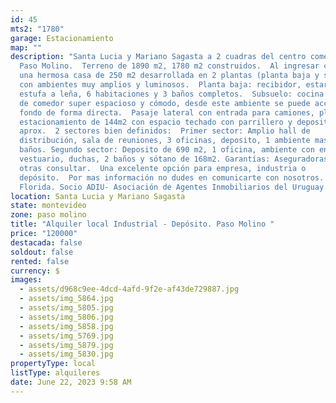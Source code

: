 ```yaml
---
id: 45
mts2: "1780"
garage: Estacionamiento
map: ""
description: "Santa Lucia y Mariano Sagasta a 2 cuadras del centro comercial de
  Paso Molino.  Terreno de 1890 m2, 1780 m2 construidos.  Al ingresar cuenta con
  una hermosa casa de 250 m2 desarrollada en 2 plantas (planta baja y sub suelo)
  con ambientes muy amplios y luminosos.  Planta baja: recibidor, estar con
  estufa a leña, 6 habitaciones y 3 baños completos.  Subsuelo: cocina con lugar
  de comedor super espacioso y cómodo, desde este ambiente se puede acceder al
  fondo de forma directa.  Pasaje lateral con entrada para camiones, playa de
  estacionamiento de 144m2 con espacio techado con parrillero y deposito de 30m2
  aprox.  2 sectores bien definidos:  Primer sector: Amplio hall de
  distribución, sala de reuniones, 3 oficinas, deposito, 1 ambiente mas y 2
  baños. Segundo sector: Deposito de 690 m2, 1 oficina, ambiente con entrepiso,
  vestuario, duchas, 2 baños y sótano de 168m2. Garantías: Aseguradoras, Anda,
  otras consultar.  Una excelente opción para empresa, industria o
  depósito.  Por mas información no dudes en comunicarte con nosotros.  Estudio
  Florida. Socio ADIU- Asociación de Agentes Inmobiliarios del Uruguay."
location: Santa Lucia y Mariano Sagasta
state: montevideo
zone: paso molino
title: "Alquiler local Industrial - Depósito. Paso Molino "
price: "120000"
destacada: false
soldout: false
rented: false
currency: $
images:
  - assets/d968c9ee-4dcd-4afd-9f2e-af43de729887.jpg
  - assets/img_5864.jpg
  - assets/img_5805.jpg
  - assets/img_5806.jpg
  - assets/img_5858.jpg
  - assets/img_5769.jpg
  - assets/img_5879.jpg
  - assets/img_5830.jpg
propertyType: local
listType: alquileres
date: June 22, 2023 9:58 AM
---
```

